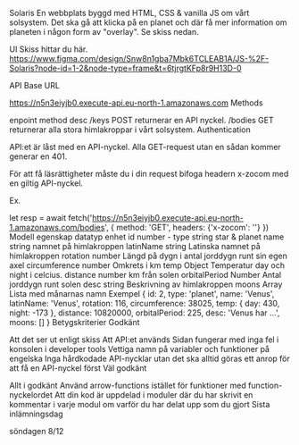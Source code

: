 Solaris
En webbplats byggd med HTML, CSS & vanilla JS om vårt solsystem. Det ska gå att klicka på en planet och där få mer information om planeten i någon form av "overlay". Se skiss nedan.

UI
Skiss hittar du här. 
https://www.figma.com/design/Snw8n1gba7Mbk6TCLEAB1A/JS-%2F-Solaris?node-id=1-2&node-type=frame&t=6tjrgtKFp8r9H13D-0

API
Base URL

https://n5n3eiyjb0.execute-api.eu-north-1.amazonaws.com
Methods

enpoint	method	desc
/keys	POST	returnerar en API nyckel.
/bodies	GET	returnerar alla stora himlakroppar i vårt solsystem.
Authentication

API:et är låst med en API-nyckel. Alla GET-request utan en sådan kommer generar en 401.

För att få läsrättigheter måste du i din request bifoga headern x-zocom med en giltig API-nyckel.

Ex.

let resp = await fetch('https://n5n3eiyjb0.execute-api.eu-north-1.amazonaws.com/bodies', {
    method: 'GET',
    headers: {'x-zocom': '<solaris-key-here>'}
})
Modell
egenskap	datatyp	enhet
id	number	-
type	string	star & planet
name	string	namnet på himlakroppen
latinName	string	Latinska namnet på himlakroppen
rotation	number	Längd på dygn i antal jorddygn runt sin egen axel
circumference	number	Omkrets i km
temp	Object	Temperatur day och night i celcius.
distance	number	km från solen
orbitalPeriod	Number	Antal jorddygn runt solen
desc	string	Beskrivning av himlakroppen
moons	Array	Lista med månarnas namn
Exempel
{
    id: 2,
    type: 'planet',
    name: 'Venus',
    latinName: 'Venus',
    rotation: 116,
    circumference: 38025,
    temp: {
        day: 430,
        night: -173
    },
    distance: 10820000,
    orbitalPeriod: 225,
    desc: 'Venus har ...',
    moons: []
}
Betygskriterier
Godkänt

Att det ser ut enligt skiss
Att API:et används
Sidan fungerar med inga fel i konsolen i developer tools
Vettiga namn på variabler och funktioner på engelska
Inga hårdkodade API-nycklar utan det ska alltid göras ett anrop för att få en API-nyckel först
Väl godkänt

Allt i godkänt
Använd arrow-functions istället för funktioner med function-nyckelordet
Att din kod är uppdelad i moduler där du har skrivit en kommentar i varje modul om varför du har delat upp som du gjort
Sista inlämningsdag

söndagen 8/12